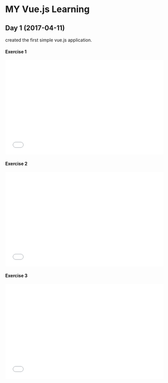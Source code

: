 # MY Vue.js Learning

## Day 1 (2017-04-11)
  created the first simple vue.js application.
#### Exercise 1
<iframe width="100%" height="300" src="//jsfiddle.net/ddrdushy/xyvj338u/embedded/js,html,css,result/dark/" allowfullscreen="allowfullscreen" frameborder="0"></iframe>

#### Exercise 2
<iframe width="100%" height="300" src="//jsfiddle.net/ddrdushy/d3q3rw92/embedded/" allowfullscreen="allowfullscreen" frameborder="0"></iframe>

#### Exercise 3
<iframe width="100%" height="300" src="//jsfiddle.net/ddrdushy/njnkthuz/embedded/" allowfullscreen="allowfullscreen" frameborder="0"></iframe>
